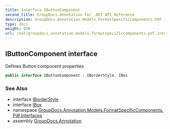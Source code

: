 ```yaml
---
title: Interface IButtonComponent
second_title: GroupDocs.Annotation for .NET API Reference
description: GroupDocs.Annotation.Models.FormatSpecificComponents.Pdf.Interfaces.IButtonComponent interface. Defines Button component properties
type: docs
weight: 830
url: /net/groupdocs.annotation.models.formatspecificcomponents.pdf.interfaces/ibuttoncomponent/
---
```

## IButtonComponent interface

Defines Button component properties

```csharp
public interface IButtonComponent : IBorderStyle, IBox
```

### See Also

* interface [IBorderStyle](../../groupdocs.annotation.models.annotationmodels.interfaces.properties/iborderstyle/)
* interface [IBox](../../groupdocs.annotation.models.annotationmodels.interfaces.properties/ibox/)
* namespace [GroupDocs.Annotation.Models.FormatSpecificComponents.Pdf.Interfaces](../../groupdocs.annotation.models.formatspecificcomponents.pdf.interfaces/)
* assembly [GroupDocs.Annotation](../../)


